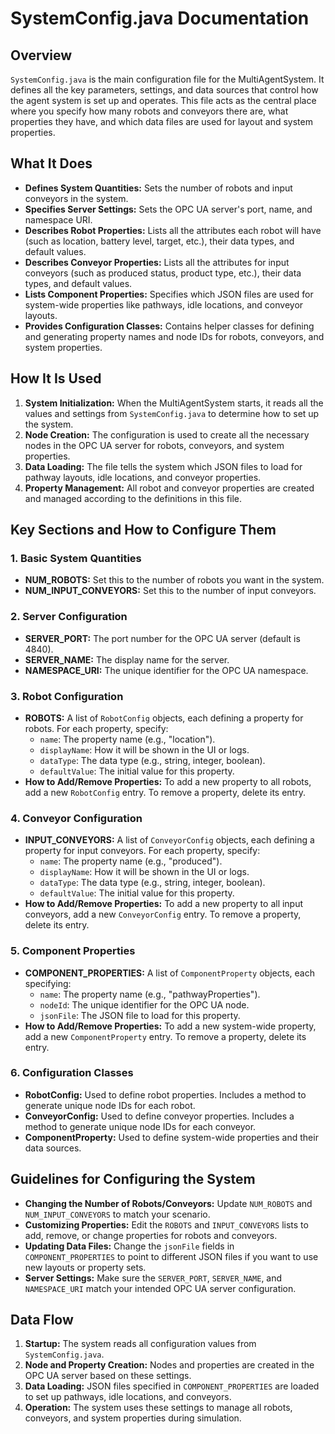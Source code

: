 # SystemConfig.java Documentation

## Overview

`SystemConfig.java` is the main configuration file for the MultiAgentSystem. It defines all the key parameters, settings, and data sources that control how the agent system is set up and operates. This file acts as the central place where you specify how many robots and conveyors there are, what properties they have, and which data files are used for layout and system properties.

## What It Does

- **Defines System Quantities:** Sets the number of robots and input conveyors in the system.
- **Specifies Server Settings:** Sets the OPC UA server's port, name, and namespace URI.
- **Describes Robot Properties:** Lists all the attributes each robot will have (such as location, battery level, target, etc.), their data types, and default values.
- **Describes Conveyor Properties:** Lists all the attributes for input conveyors (such as produced status, product type, etc.), their data types, and default values.
- **Lists Component Properties:** Specifies which JSON files are used for system-wide properties like pathways, idle locations, and conveyor layouts.
- **Provides Configuration Classes:** Contains helper classes for defining and generating property names and node IDs for robots, conveyors, and system properties.

## How It Is Used

1. **System Initialization:** When the MultiAgentSystem starts, it reads all the values and settings from `SystemConfig.java` to determine how to set up the system.
2. **Node Creation:** The configuration is used to create all the necessary nodes in the OPC UA server for robots, conveyors, and system properties.
3. **Data Loading:** The file tells the system which JSON files to load for pathway layouts, idle locations, and conveyor properties.
4. **Property Management:** All robot and conveyor properties are created and managed according to the definitions in this file.

## Key Sections and How to Configure Them

### 1. Basic System Quantities
- **NUM_ROBOTS:** Set this to the number of robots you want in the system.
- **NUM_INPUT_CONVEYORS:** Set this to the number of input conveyors.

### 2. Server Configuration
- **SERVER_PORT:** The port number for the OPC UA server (default is 4840).
- **SERVER_NAME:** The display name for the server.
- **NAMESPACE_URI:** The unique identifier for the OPC UA namespace.

### 3. Robot Configuration
- **ROBOTS:** A list of `RobotConfig` objects, each defining a property for robots. For each property, specify:
    - `name`: The property name (e.g., "location").
    - `displayName`: How it will be shown in the UI or logs.
    - `dataType`: The data type (e.g., string, integer, boolean).
    - `defaultValue`: The initial value for this property.
- **How to Add/Remove Properties:** To add a new property to all robots, add a new `RobotConfig` entry. To remove a property, delete its entry.

### 4. Conveyor Configuration
- **INPUT_CONVEYORS:** A list of `ConveyorConfig` objects, each defining a property for input conveyors. For each property, specify:
    - `name`: The property name (e.g., "produced").
    - `displayName`: How it will be shown in the UI or logs.
    - `dataType`: The data type (e.g., string, integer, boolean).
    - `defaultValue`: The initial value for this property.
- **How to Add/Remove Properties:** To add a new property to all input conveyors, add a new `ConveyorConfig` entry. To remove a property, delete its entry.

### 5. Component Properties
- **COMPONENT_PROPERTIES:** A list of `ComponentProperty` objects, each specifying:
    - `name`: The property name (e.g., "pathwayProperties").
    - `nodeId`: The unique identifier for the OPC UA node.
    - `jsonFile`: The JSON file to load for this property.
- **How to Add/Remove Properties:** To add a new system-wide property, add a new `ComponentProperty` entry. To remove a property, delete its entry.

### 6. Configuration Classes
- **RobotConfig:** Used to define robot properties. Includes a method to generate unique node IDs for each robot.
- **ConveyorConfig:** Used to define conveyor properties. Includes a method to generate unique node IDs for each conveyor.
- **ComponentProperty:** Used to define system-wide properties and their data sources.

## Guidelines for Configuring the System

- **Changing the Number of Robots/Conveyors:** Update `NUM_ROBOTS` and `NUM_INPUT_CONVEYORS` to match your scenario.
- **Customizing Properties:** Edit the `ROBOTS` and `INPUT_CONVEYORS` lists to add, remove, or change properties for robots and conveyors.
- **Updating Data Files:** Change the `jsonFile` fields in `COMPONENT_PROPERTIES` to point to different JSON files if you want to use new layouts or property sets.
- **Server Settings:** Make sure the `SERVER_PORT`, `SERVER_NAME`, and `NAMESPACE_URI` match your intended OPC UA server configuration.

## Data Flow

1. **Startup:** The system reads all configuration values from `SystemConfig.java`.
2. **Node and Property Creation:** Nodes and properties are created in the OPC UA server based on these settings.
3. **Data Loading:** JSON files specified in `COMPONENT_PROPERTIES` are loaded to set up pathways, idle locations, and conveyors.
4. **Operation:** The system uses these settings to manage all robots, conveyors, and system properties during simulation.

